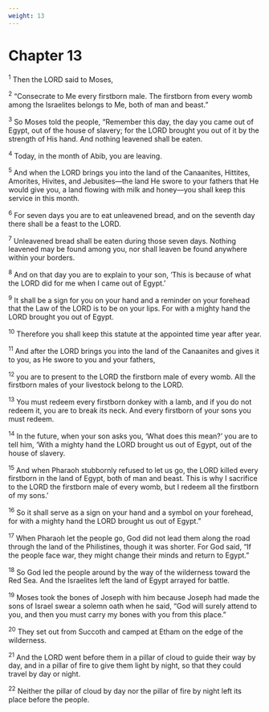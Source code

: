 ```yaml
---
weight: 13
---
```


# Chapter 13

<sup>1</sup> Then the LORD said to Moses, 

<sup>2</sup> “Consecrate to Me every firstborn male. The firstborn from every womb among the Israelites belongs to Me, both of man and beast.” 

<sup>3</sup> So Moses told the people, “Remember this day, the day you came out of Egypt, out of the house of slavery; for the LORD brought you out of it by the strength of His hand. And nothing leavened shall be eaten. 

<sup>4</sup> Today, in the month of Abib, you are leaving. 

<sup>5</sup> And when the LORD brings you into the land of the Canaanites, Hittites, Amorites, Hivites, and Jebusites—the land He swore to your fathers that He would give you, a land flowing with milk and honey—you shall keep this service in this month. 

<sup>6</sup> For seven days you are to eat unleavened bread, and on the seventh day there shall be a feast to the LORD. 

<sup>7</sup> Unleavened bread shall be eaten during those seven days. Nothing leavened may be found among you, nor shall leaven be found anywhere within your borders. 

<sup>8</sup> And on that day you are to explain to your son, ‘This is because of what the LORD did for me when I came out of Egypt.’ 

<sup>9</sup> It shall be a sign for you on your hand and a reminder on your forehead that the Law of the LORD is to be on your lips. For with a mighty hand the LORD brought you out of Egypt. 

<sup>10</sup> Therefore you shall keep this statute at the appointed time year after year. 

<sup>11</sup> And after the LORD brings you into the land of the Canaanites and gives it to you, as He swore to you and your fathers, 

<sup>12</sup> you are to present to the LORD the firstborn male of every womb. All the firstborn males of your livestock belong to the LORD. 

<sup>13</sup> You must redeem every firstborn donkey with a lamb, and if you do not redeem it, you are to break its neck. And every firstborn of your sons you must redeem. 

<sup>14</sup> In the future, when your son asks you, ‘What does this mean?’ you are to tell him, ‘With a mighty hand the LORD brought us out of Egypt, out of the house of slavery. 

<sup>15</sup> And when Pharaoh stubbornly refused to let us go, the LORD killed every firstborn in the land of Egypt, both of man and beast. This is why I sacrifice to the LORD the firstborn male of every womb, but I redeem all the firstborn of my sons.’ 

<sup>16</sup> So it shall serve as a sign on your hand and a symbol on your forehead, for with a mighty hand the LORD brought us out of Egypt.” 

<sup>17</sup> When Pharaoh let the people go, God did not lead them along the road through the land of the Philistines, though it was shorter. For God said, “If the people face war, they might change their minds and return to Egypt.” 

<sup>18</sup> So God led the people around by the way of the wilderness toward the Red Sea. And the Israelites left the land of Egypt arrayed for battle. 

<sup>19</sup> Moses took the bones of Joseph with him because Joseph had made the sons of Israel swear a solemn oath when he said, “God will surely attend to you, and then you must carry my bones with you from this place.” 

<sup>20</sup> They set out from Succoth and camped at Etham on the edge of the wilderness. 

<sup>21</sup> And the LORD went before them in a pillar of cloud to guide their way by day, and in a pillar of fire to give them light by night, so that they could travel by day or night. 

<sup>22</sup> Neither the pillar of cloud by day nor the pillar of fire by night left its place before the people. 


